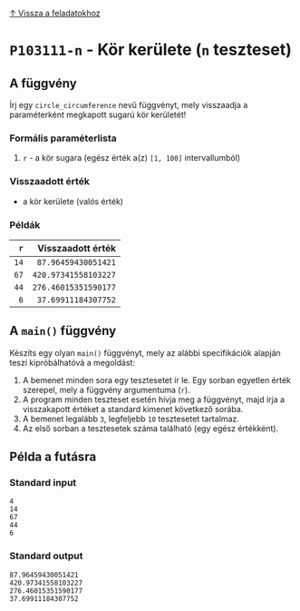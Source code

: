 
[↑ Vissza a feladatokhoz](./README.md)

# `P103111-n` - Kör kerülete (`n` teszteset)

## A függvény

Írj egy `circle_circumference` nevű függvényt, mely visszaadja a paraméterként megkapott sugarú kör kerületét!

### Formális paraméterlista

1. `r` - a kör sugara (egész érték a(z) `[1, 100]` intervallumból)

### Visszaadott érték

* a kör kerülete (valós érték)

### Példák

| `r` | Visszaadott érték | 
| ---: | --: | 
| `14` | `87.96459430051421` | 
| `67` | `420.97341558103227` | 
| `44` | `276.46015351590177` | 
| `6` | `37.69911184307752` | 

## A `main()` függvény

Készíts egy olyan `main()` függvényt, mely az alábbi specifikációk alapján teszi kipróbálhatóvá a megoldást:

1. A bemenet minden sora egy tesztesetet ír le. Egy sorban egyetlen érték szerepel, mely a függvény argumentuma (`r`).
1. A program minden teszteset esetén hívja meg a függvényt, majd írja a visszakapott értéket a standard kimenet következő sorába.
1. A bemenet legalább `3`, legfeljebb `10` tesztesetet tartalmaz.
1. Az első sorban a tesztesetek száma található (egy egész értékként).

## Példa a futásra

### Standard input

```
4
14
67
44
6
```

### Standard output

```
87.96459430051421
420.97341558103227
276.46015351590177
37.69911184307752
```